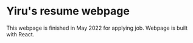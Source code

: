 # Yiru's resume webpage

This webpage is finished in May 2022 for applying job. Webpage is built with React.